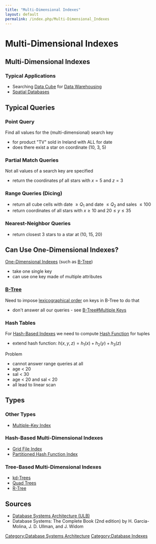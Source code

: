 ```yaml
---
title: "Multi-Dimensional Indexes"
layout: default
permalink: /index.php/Multi-Dimensional_Indexes
---
```


# Multi-Dimensional Indexes

## Multi-Dimensional Indexes
### Typical Applications
- Searching [Data Cube](OLAP) for [Data Warehousing](Data_Warehousing)
- [Spatial Databases](Spatial_Databases)


## Typical Queries
### Point Query
Find all values for the (multi-dimensional) search key
- for product "TV" sold in Ireland with ALL for date
- does there exist a star on coordinate (10, 3, 5)

### Partial Match Queries
Not all values of a search key are specified
- return the coordinates pf all stars with $x=5$ and $z=3$

### Range Queries (Dicing)
- return all cube cells with date $\geqslant Q_1$ and date $\leqslant Q_2$ and sales $\leqslant 100$
- return coordinates of all stars with $x \geqslant 10$ and $20 \leqslant y \leqslant 35$

### Nearest-Neighbor Queries
- return closest 3 stars to a star at (10, 15, 20) 

## Can Use One-Dimensional Indexes?
[One-Dimensional Indexes](Indexing_(databases)#One-Dimensional_Indexes) (such as [B-Tree](B-Tree))
- take one single key
- can use one key made of multiple attributes 

### [B-Tree](B-Tree)
Need to impose [lexicographical order](B-Tree#Lexicographical_Order) on keys in B-Tree to do that
- don't answer all our queries - see [B-Tree#Multiple Keys](B-Tree#Multiple_Keys)

### Hash Tables
For [Hash-Based Indexes](Indexing_(databases)#Hash-Based_Indexes) we need to compute [Hash Function](Hash_Function) for tuples
- extend hash function: $h(x, y, z) = h_1(x) + h_2(y) + h_3(z)$

Problem 
- cannot answer range queries at all 
- age < 20
- sal < 30
- age < 20 and sal < 20
- all lead to linear scan


## Types
### Other Types
- [Multiple-Key Index](Multiple-Key_Index)

### Hash-Based Multi-Dimensional Indexes
- [Grid File Index](Grid_File_Index)
- [Partitioned Hash Function Index](Partitioned_Hash_Function_Index)

### Tree-Based Multi-Dimensional Indexes
- [kd-Trees](kd-Trees)
- [Quad Trees](Quad_Trees)
- [R-Tree](R-Tree)

## Sources
- [Database Systems Architecture (ULB)](Database_Systems_Architecture_(ULB))
- Database Systems: The Complete Book (2nd edition) by H. Garcia-Molina, J. D. Ullman, and J. Widom


[Category:Database Systems Architecture](Category_Database_Systems_Architecture)
[Category:Database Indexes](Category_Database_Indexes)